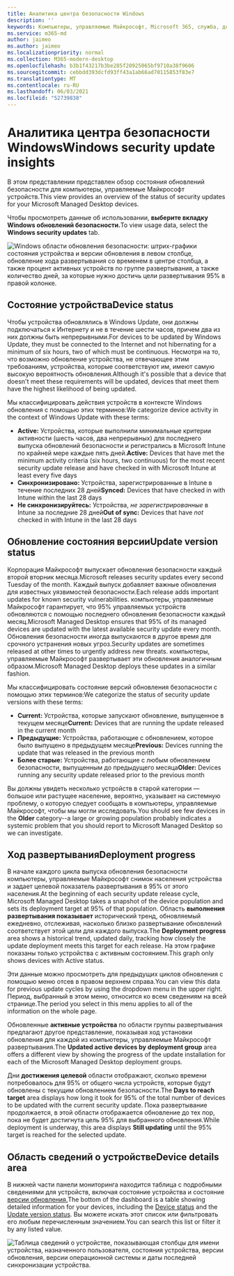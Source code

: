 ```yaml
---
title: Аналитика центра безопасности Windows
description: ''
keywords: Компьютеры, управляемые Майкрософт, Microsoft 365, служба, документация
ms.service: m365-md
author: jaimeo
ms.author: jaimeo
ms.localizationpriority: normal
ms.collection: M365-modern-desktop
ms.openlocfilehash: b3b1f43217b3be285f20925065bf9710a38f9606
ms.sourcegitcommit: cebbdd393dcfd93ff43a1ab66ad70115853f83e7
ms.translationtype: MT
ms.contentlocale: ru-RU
ms.lasthandoff: 06/03/2021
ms.locfileid: "52739838"
---
```

# <a name="windows-security-update-insights"></a><span data-ttu-id="5614d-103">Аналитика центра безопасности Windows</span><span class="sxs-lookup"><span data-stu-id="5614d-103">Windows security update insights</span></span>
<span data-ttu-id="5614d-104">В этом представлении представлен обзор состояния обновлений безопасности для компьютеры, управляемые Майкрософт устройств.</span><span class="sxs-lookup"><span data-stu-id="5614d-104">This view provides an overview of the status of security updates for your Microsoft Managed Desktop devices.</span></span> 

<span data-ttu-id="5614d-105">Чтобы просмотреть данные об использовании, <strong>выберите вкладку Windows обновлений безопасности.</strong></span><span class="sxs-lookup"><span data-stu-id="5614d-105">To view usage data, select the <strong>Windows security updates</strong> tab.</span></span>

![Windows области обновления безопасности: штрих-графики состояния устройства и версии обновления в левом столбце, обновление хода развертывания со временем в центре столбца, а также процент активных устройств по группе развертывания, а также количество дней, за которые нужно достичь цели развертывания 95% в правой колонке.](../../media/update-insights.jpg)

## <a name="device-status"></a><span data-ttu-id="5614d-107">Состояние устройства</span><span class="sxs-lookup"><span data-stu-id="5614d-107">Device status</span></span>

<span data-ttu-id="5614d-108">Чтобы устройства обновлялись в Windows Update, они должны подключаться к Интернету и не в течение шести часов, причем два из них должны быть непрерывными.</span><span class="sxs-lookup"><span data-stu-id="5614d-108">For devices to be updated by Windows Update, they must be connected to the Internet and not hibernating for a minimum of six hours, two of which must be continuous.</span></span> <span data-ttu-id="5614d-109">Несмотря на то, что возможно обновление устройства, не отвечающее этим требованиям, устройства, которые соответствуют им, имеют самую высокую вероятность обновления.</span><span class="sxs-lookup"><span data-stu-id="5614d-109">Although it's possible that a device that doesn't meet these requirements will be updated, devices that meet them have the highest likelihood of being updated.</span></span> 

<span data-ttu-id="5614d-110">Мы классифицировать действия устройств в контексте Windows обновления с помощью этих терминов:</span><span class="sxs-lookup"><span data-stu-id="5614d-110">We categorize device activity in the context of Windows Update with these terms:</span></span>

- <span data-ttu-id="5614d-111"><strong>Active:</strong> Устройства, которые выполнили минимальные критерии активности (шесть часов, два непрерывных) для последнего выпуска обновлений безопасности и регистрались в Microsoft Intune по крайней мере каждые пять дней.</span><span class="sxs-lookup"><span data-stu-id="5614d-111"><strong>Active:</strong> Devices that have met the minimum activity criteria (six hours, two continuous) for the most recent security update release and have checked in with Microsoft Intune at least every five days</span></span>
- <span data-ttu-id="5614d-112"><strong>Синхронизировано:</strong> Устройства, зарегистрированные в Intune в течение последних 28 дней</span><span class="sxs-lookup"><span data-stu-id="5614d-112"><strong>Synced:</strong> Devices that have checked in with Intune within the last 28 days</span></span>
- <span data-ttu-id="5614d-113"><strong>Не синхронизируйтесь:</strong> Устройства, <i>не зарегистрированные</i> в Intune за последние 28 дней</span><span class="sxs-lookup"><span data-stu-id="5614d-113"><strong>Out of sync:</strong> Devices that have <i>not</i> checked in with Intune in the last 28 days</span></span>




## <a name="update-version-status"></a><span data-ttu-id="5614d-114">Обновление состояния версии</span><span class="sxs-lookup"><span data-stu-id="5614d-114">Update version status</span></span>

<span data-ttu-id="5614d-115">Корпорация Майкрософт выпускает обновления безопасности каждый второй вторник месяца.</span><span class="sxs-lookup"><span data-stu-id="5614d-115">Microsoft releases security updates every second Tuesday of the month.</span></span> <span data-ttu-id="5614d-116">Каждый выпуск добавляет важные обновления для известных уязвимостей безопасности.</span><span class="sxs-lookup"><span data-stu-id="5614d-116">Each release adds important updates for known security vulnerabilities.</span></span> <span data-ttu-id="5614d-117">компьютеры, управляемые Майкрософт гарантирует, что 95% управляемых устройств обновляются с помощью последнего обновления безопасности каждый месяц.</span><span class="sxs-lookup"><span data-stu-id="5614d-117">Microsoft Managed Desktop ensures that 95% of its managed devices are updated with the latest available security update every month.</span></span> <span data-ttu-id="5614d-118">Обновления безопасности иногда выпускаются в другое время для срочного устранения новых угроз.</span><span class="sxs-lookup"><span data-stu-id="5614d-118">Security updates are sometimes released at other times to urgently address new threats.</span></span> <span data-ttu-id="5614d-119">компьютеры, управляемые Майкрософт развертывает эти обновления аналогичным образом.</span><span class="sxs-lookup"><span data-stu-id="5614d-119">Microsoft Managed Desktop deploys these updates in a similar fashion.</span></span>

<span data-ttu-id="5614d-120">Мы классифицировать состояние версий обновления безопасности с помощью этих терминов:</span><span class="sxs-lookup"><span data-stu-id="5614d-120">We categorize the status of security update versions with these terms:</span></span>

- <span data-ttu-id="5614d-121"><strong>Current:</strong> Устройства, которые запускают обновление, выпущенное в текущем месяце</span><span class="sxs-lookup"><span data-stu-id="5614d-121"><strong>Current:</strong> Devices that are running the update released in the current month</span></span>
- <span data-ttu-id="5614d-122"><strong>Предыдущие:</strong> Устройства, работающие с обновлением, которое было выпущено в предыдущем месяце</span><span class="sxs-lookup"><span data-stu-id="5614d-122"><strong>Previous:</strong> Devices running the update that was released in the previous month</span></span>
- <span data-ttu-id="5614d-123"><strong>Более старые:</strong> Устройства, работающие с любым обновлением безопасности, выпущенным до предыдущего месяца</span><span class="sxs-lookup"><span data-stu-id="5614d-123"><strong>Older:</strong> Devices running any security update released prior to the previous month</span></span>

<span data-ttu-id="5614d-124">Вы должны увидеть несколько <strong></strong> устройств в старой категории — большое или растущее население, вероятно, указывает на системную проблему, о которую следует сообщать в компьютеры, управляемые Майкрософт, чтобы мы могли исследовать.</span><span class="sxs-lookup"><span data-stu-id="5614d-124">You should see few devices in the <strong>Older</strong> category--a large or growing population probably indicates a systemic problem that you should report to Microsoft Managed Desktop so we can investigate.</span></span>


## <a name="deployment-progress"></a><span data-ttu-id="5614d-125">Ход развертывания</span><span class="sxs-lookup"><span data-stu-id="5614d-125">Deployment progress</span></span>

<span data-ttu-id="5614d-126">В начале каждого цикла выпуска обновления безопасности компьютеры, управляемые Майкрософт снимок населения устройства и задает целевой показатель развертывания в 95% от этого населения.</span><span class="sxs-lookup"><span data-stu-id="5614d-126">At the beginning of each security update release cycle, Microsoft Managed Desktop takes a snapshot of the device population and sets its deployment target at 95% of that population.</span></span> <span data-ttu-id="5614d-127">Область <strong>выполнения развертывания показывает</strong> исторический тренд, обновляемый ежедневно, отслеживая, насколько близко развертывание обновлений соответствует этой цели для каждого выпуска.</span><span class="sxs-lookup"><span data-stu-id="5614d-127">The <strong>Deployment progress</strong> area shows a historical trend, updated daily, tracking how closely the update deployment meets this target for each release.</span></span> <span data-ttu-id="5614d-128">На этом графике показаны только устройства с активным состоянием.</span><span class="sxs-lookup"><span data-stu-id="5614d-128">This graph only shows devices with Active status.</span></span>

<span data-ttu-id="5614d-129">Эти данные можно просмотреть для предыдущих циклов обновления с помощью меню отсев в правом верхнем справа.</span><span class="sxs-lookup"><span data-stu-id="5614d-129">You can view this data for previous update cycles by using the dropdown menu in the upper right.</span></span> <span data-ttu-id="5614d-130">Период, выбранный в этом меню, относится ко всем сведениям на всей странице.</span><span class="sxs-lookup"><span data-stu-id="5614d-130">The period you select in this menu applies to all of the information on the whole page.</span></span>

<span data-ttu-id="5614d-131">Обновленные <strong>активные устройства</strong> по области группы развертывания предлагают другое представление, показывая ход установки обновления для каждой из компьютеры, управляемые Майкрософт развертывания.</span><span class="sxs-lookup"><span data-stu-id="5614d-131">The <strong>Updated active devices by deployment group</strong> area offers a different view by showing the progress of the update installation for each of the Microsoft Managed Desktop deployment groups.</span></span>

<span data-ttu-id="5614d-132">Дни <strong>достижения целевой</strong> области отображают, сколько времени потребовалось для 95% от общего числа устройств, которые будут обновлены с текущим обновлением безопасности.</span><span class="sxs-lookup"><span data-stu-id="5614d-132">The <strong>Days to reach target</strong> area displays how long it took for 95% of the total number of devices to be updated with the current security update.</span></span> <span data-ttu-id="5614d-133">Пока развертывание продолжается, в <strong></strong> этой области отображается обновление до тех пор, пока не будет достигнута цель 95% для выбранного обновления.</span><span class="sxs-lookup"><span data-stu-id="5614d-133">While deployment is underway, this area displays <strong>Still updating</strong> until the 95% target is reached for the selected update.</span></span>

## <a name="device-details-area"></a><span data-ttu-id="5614d-134">Область сведений о устройстве</span><span class="sxs-lookup"><span data-stu-id="5614d-134">Device details area</span></span>

<span data-ttu-id="5614d-135">В нижней части панели мониторинга находится таблица с [](#device-status) подробными сведениями для устройств, включая состояние устройства и состояние [версии обновления.](#update-version-status)</span><span class="sxs-lookup"><span data-stu-id="5614d-135">The bottom of the dashboard is a table showing detailed information for your devices, including the [Device status](#device-status) and the [Update version status](#update-version-status).</span></span> <span data-ttu-id="5614d-136">Вы можете искать этот список или фильтровать его любым перечисленным значением.</span><span class="sxs-lookup"><span data-stu-id="5614d-136">You can search this list or filter it by any listed value.</span></span>


![Таблица сведений о устройстве, показывающая столбцы для имени устройства, назначенного пользователя, состояния устройства, версии обновления, версии операционной системы и даты последней синхронизации устройства.](../../media/security-update-insights-device-table-sterile.png)
